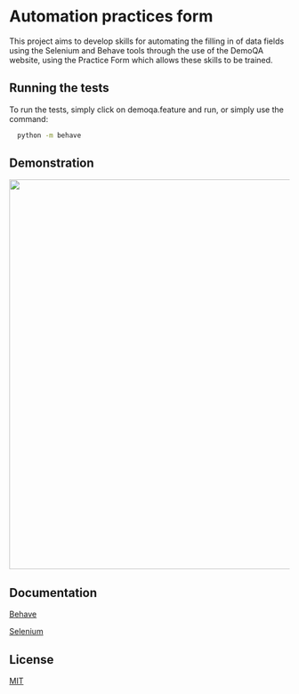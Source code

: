 
# Automation practices form

This project aims to develop skills for automating the filling in of data fields using the Selenium and Behave tools through the use of the DemoQA website, using the Practice Form which allows these skills to be trained.


## Running the tests

To run the tests, simply click on demoqa.feature and run, or simply use the command:

```bash
  python -m behave
```


## Demonstration
<p align="center">
  <img src="https://github.com/Valcler-Manoel/demoqa-selenium-behave/assets/91897674/8f615c34-807d-4c6f-a643-18f01d27b7cd" width="700">
</p>




## Documentation
[Behave](https://behave.readthedocs.io/en/stable/)

[Selenium](https://selenium-python.readthedocs.io/)


## License

[MIT](https://choosealicense.com/licenses/mit/)

